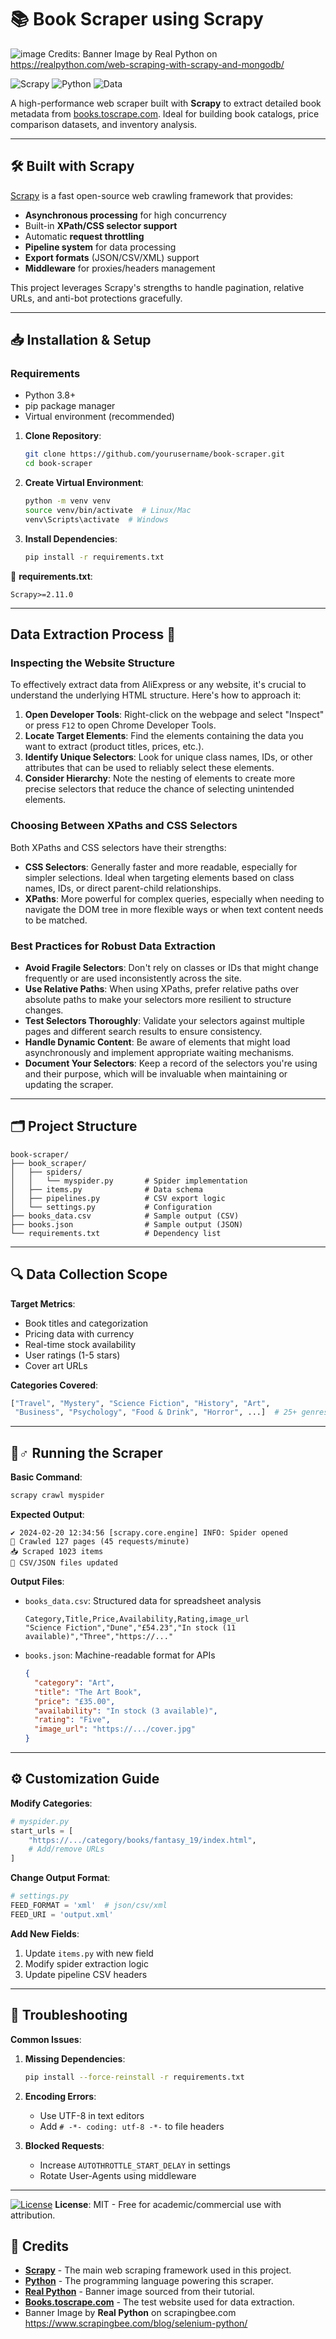 # 📚 Book Scraper using Scrapy
![image](https://github.com/user-attachments/assets/1677293a-9b6b-4b4c-872b-c66008442f34)
Credits: Banner Image by Real Python on https://realpython.com/web-scraping-with-scrapy-and-mongodb/

![Scrapy](https://img.shields.io/badge/Scrapy-2.11%2B-blue?logo=scrapy&logoColor=white)
![Python](https://img.shields.io/badge/Python-3.8%2B-green?logo=python)
![Data](https://img.shields.io/badge/Data-1000%2B%20books-yellow)

A high-performance web scraper built with **Scrapy** to extract detailed book metadata from [books.toscrape.com](https://books.toscrape.com). Ideal for building book catalogs, price comparison datasets, and inventory analysis.

---

## 🛠️ Built with Scrapy

[Scrapy](https://scrapy.org/) is a fast open-source web crawling framework that provides:
- **Asynchronous processing** for high concurrency
- Built-in **XPath/CSS selector support**
- Automatic **request throttling**
- **Pipeline system** for data processing
- **Export formats** (JSON/CSV/XML) support
- **Middleware** for proxies/headers management

This project leverages Scrapy's strengths to handle pagination, relative URLs, and anti-bot protections gracefully.

---

## 📥 Installation & Setup

### Requirements
- Python 3.8+
- pip package manager
- Virtual environment (recommended)

1. **Clone Repository**:
   ```bash
   git clone https://github.com/yourusername/book-scraper.git
   cd book-scraper
   ```

2. **Create Virtual Environment**:
   ```bash
   python -m venv venv
   source venv/bin/activate  # Linux/Mac
   venv\Scripts\activate  # Windows
   ```

3. **Install Dependencies**:
   ```bash
   pip install -r requirements.txt
   ```

📁 **requirements.txt**:
```text
Scrapy>=2.11.0
```

---

## Data Extraction Process 📝

### Inspecting the Website Structure
To effectively extract data from AliExpress or any website, it's crucial to understand the underlying HTML structure. Here's how to approach it:

1. **Open Developer Tools**: Right-click on the webpage and select "Inspect" or press `F12` to open Chrome Developer Tools.
2. **Locate Target Elements**: Find the elements containing the data you want to extract (product titles, prices, etc.).
3. **Identify Unique Selectors**: Look for unique class names, IDs, or other attributes that can be used to reliably select these elements.
4. **Consider Hierarchy**: Note the nesting of elements to create more precise selectors that reduce the chance of selecting unintended elements.

### Choosing Between XPaths and CSS Selectors
Both XPaths and CSS selectors have their strengths:
- **CSS Selectors**: Generally faster and more readable, especially for simpler selections. Ideal when targeting elements based on class names, IDs, or direct parent-child relationships.
- **XPaths**: More powerful for complex queries, especially when needing to navigate the DOM tree in more flexible ways or when text content needs to be matched.

### Best Practices for Robust Data Extraction
- **Avoid Fragile Selectors**: Don't rely on classes or IDs that might change frequently or are used inconsistently across the site.
- **Use Relative Paths**: When using XPaths, prefer relative paths over absolute paths to make your selectors more resilient to structure changes.
- **Test Selectors Thoroughly**: Validate your selectors against multiple pages and different search results to ensure consistency.
- **Handle Dynamic Content**: Be aware of elements that might load asynchronously and implement appropriate waiting mechanisms.
- **Document Your Selectors**: Keep a record of the selectors you're using and their purpose, which will be invaluable when maintaining or updating the scraper.

---

## 🗂️ Project Structure

```
book-scraper/
├── book_scraper/
│   ├── spiders/
│   │   └── myspider.py       # Spider implementation
│   ├── items.py              # Data schema
│   ├── pipelines.py          # CSV export logic
│   └── settings.py           # Configuration
├── books_data.csv            # Sample output (CSV)
├── books.json                # Sample output (JSON)
└── requirements.txt          # Dependency list
```

---

## 🔍 Data Collection Scope

**Target Metrics**:
- Book titles and categorization
- Pricing data with currency
- Real-time stock availability
- User ratings (1-5 stars)
- Cover art URLs

**Categories Covered**:
```python
["Travel", "Mystery", "Science Fiction", "History", "Art", 
 "Business", "Psychology", "Food & Drink", "Horror", ...]  # 25+ genres
```

---

## 🏃♂️ Running the Scraper

**Basic Command**:
```bash
scrapy crawl myspider
```

**Expected Output**:
```
✔️ 2024-02-20 12:34:56 [scrapy.core.engine] INFO: Spider opened
🔄 Crawled 127 pages (45 requests/minute)
📥 Scraped 1023 items
💾 CSV/JSON files updated
```

**Output Files**:
- `books_data.csv`: Structured data for spreadsheet analysis
  ```csv
  Category,Title,Price,Availability,Rating,image_url
  "Science Fiction","Dune","£54.23","In stock (11 available)","Three","https://..."
  ```
- `books.json`: Machine-readable format for APIs
  ```json
  {
    "category": "Art",
    "title": "The Art Book", 
    "price": "£35.00",
    "availability": "In stock (3 available)",
    "rating": "Five",
    "image_url": "https://.../cover.jpg"
  }
  ```

---

## ⚙️ Customization Guide

**Modify Categories**:
```python
# myspider.py
start_urls = [
    "https://.../category/books/fantasy_19/index.html",
    # Add/remove URLs
]
```

**Change Output Format**:
```python
# settings.py
FEED_FORMAT = 'xml'  # json/csv/xml
FEED_URI = 'output.xml'
```

**Add New Fields**:
1. Update `items.py` with new field
2. Modify spider extraction logic
3. Update pipeline CSV headers

---

## 🚨 Troubleshooting

**Common Issues**:
1. **Missing Dependencies**:
   ```bash
   pip install --force-reinstall -r requirements.txt
   ```

2. **Encoding Errors**:
   - Use UTF-8 in text editors
   - Add `# -*- coding: utf-8 -*-` to file headers

3. **Blocked Requests**:
   - Increase `AUTOTHROTTLE_START_DELAY` in settings
   - Rotate User-Agents using middleware

---

[![License](https://img.shields.io/badge/License-MIT-green.svg)](https://opensource.org/licenses/MIT)
**License**: MIT - Free for academic/commercial use with attribution.

## 🙏 Credits

- **[Scrapy](https://scrapy.org/)** - The main web scraping framework used in this project.  
- **[Python](https://www.python.org/)** - The programming language powering this scraper.  
- **[Real Python](https://realpython.com/web-scraping-with-scrapy-and-mongodb/)** - Banner image sourced from their tutorial.  
- **[Books.toscrape.com](https://books.toscrape.com/)** - The test website used for data extraction.  
- Banner Image by **Real Python** on scrapingbee.com https://www.scrapingbee.com/blog/selenium-python/
